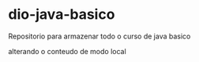 # dio-java-basico
Repositorio para armazenar todo o curso de java basico

alterando o conteudo de modo local
